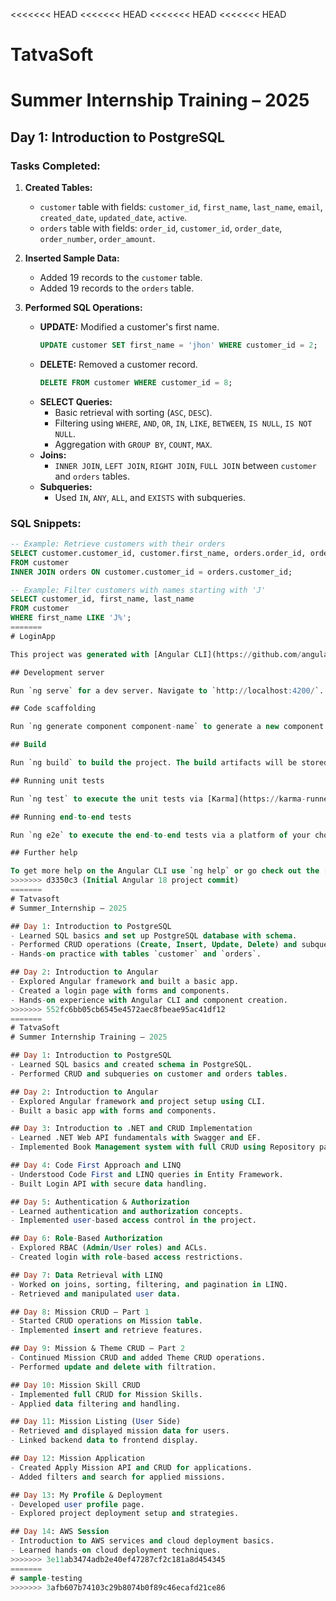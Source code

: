 <<<<<<< HEAD
<<<<<<< HEAD
<<<<<<< HEAD
<<<<<<< HEAD
# TatvaSoft
# Summer Internship Training – 2025

## Day 1: Introduction to PostgreSQL

### Tasks Completed:
1. **Created Tables:**
   - `customer` table with fields: `customer_id`, `first_name`, `last_name`, `email`, `created_date`, `updated_date`, `active`.
   - `orders` table with fields: `order_id`, `customer_id`, `order_date`, `order_number`, `order_amount`.

2. **Inserted Sample Data:**
   - Added 19 records to the `customer` table.
   - Added 19 records to the `orders` table.

3. **Performed SQL Operations:**
   - **UPDATE:** Modified a customer's first name.
     ```sql
     UPDATE customer SET first_name = 'jhon' WHERE customer_id = 2;
     ```
   - **DELETE:** Removed a customer record.
     ```sql
     DELETE FROM customer WHERE customer_id = 8;
     ```
   - **SELECT Queries:**
     - Basic retrieval with sorting (`ASC`, `DESC`).
     - Filtering using `WHERE`, `AND`, `OR`, `IN`, `LIKE`, `BETWEEN`, `IS NULL`, `IS NOT NULL`.
     - Aggregation with `GROUP BY`, `COUNT`, `MAX`.
   - **Joins:**
     - `INNER JOIN`, `LEFT JOIN`, `RIGHT JOIN`, `FULL JOIN` between `customer` and `orders` tables.
   - **Subqueries:**
     - Used `IN`, `ANY`, `ALL`, and `EXISTS` with subqueries.

### SQL Snippets:
```sql
-- Example: Retrieve customers with their orders
SELECT customer.customer_id, customer.first_name, orders.order_id, orders.order_date 
FROM customer 
INNER JOIN orders ON customer.customer_id = orders.customer_id;

-- Example: Filter customers with names starting with 'J'
SELECT customer_id, first_name, last_name 
FROM customer 
WHERE first_name LIKE 'J%';
=======
# LoginApp

This project was generated with [Angular CLI](https://github.com/angular/angular-cli) version 18.2.19.

## Development server

Run `ng serve` for a dev server. Navigate to `http://localhost:4200/`. The application will automatically reload if you change any of the source files.

## Code scaffolding

Run `ng generate component component-name` to generate a new component. You can also use `ng generate directive|pipe|service|class|guard|interface|enum|module`.

## Build

Run `ng build` to build the project. The build artifacts will be stored in the `dist/` directory.

## Running unit tests

Run `ng test` to execute the unit tests via [Karma](https://karma-runner.github.io).

## Running end-to-end tests

Run `ng e2e` to execute the end-to-end tests via a platform of your choice. To use this command, you need to first add a package that implements end-to-end testing capabilities.

## Further help

To get more help on the Angular CLI use `ng help` or go check out the [Angular CLI Overview and Command Reference](https://angular.dev/tools/cli) page.
>>>>>>> d3350c3 (Initial Angular 18 project commit)
=======
# Tatvasoft 
# Summer_Internship – 2025

## Day 1: Introduction to PostgreSQL
- Learned SQL basics and set up PostgreSQL database with schema.
- Performed CRUD operations (Create, Insert, Update, Delete) and subqueries.
- Hands-on practice with tables `customer` and `orders`.

## Day 2: Introduction to Angular
- Explored Angular framework and built a basic app.
- Created a login page with forms and components.
- Hands-on experience with Angular CLI and component creation.
>>>>>>> 552fc6bb05cb6545e4572aec8fbeae95ac41df12
=======
# TatvaSoft  
# Summer Internship Training – 2025

## Day 1: Introduction to PostgreSQL
- Learned SQL basics and created schema in PostgreSQL.
- Performed CRUD and subqueries on customer and orders tables.

## Day 2: Introduction to Angular
- Explored Angular framework and project setup using CLI.
- Built a basic app with forms and components.

## Day 3: Introduction to .NET and CRUD Implementation
- Learned .NET Web API fundamentals with Swagger and EF.
- Implemented Book Management system with full CRUD using Repository pattern.

## Day 4: Code First Approach and LINQ
- Understood Code First and LINQ queries in Entity Framework.
- Built Login API with secure data handling.

## Day 5: Authentication & Authorization
- Learned authentication and authorization concepts.
- Implemented user-based access control in the project.

## Day 6: Role-Based Authorization
- Explored RBAC (Admin/User roles) and ACLs.
- Created login with role-based access restrictions.

## Day 7: Data Retrieval with LINQ
- Worked on joins, sorting, filtering, and pagination in LINQ.
- Retrieved and manipulated user data.

## Day 8: Mission CRUD – Part 1
- Started CRUD operations on Mission table.
- Implemented insert and retrieve features.

## Day 9: Mission & Theme CRUD – Part 2
- Continued Mission CRUD and added Theme CRUD operations.
- Performed update and delete with filtration.

## Day 10: Mission Skill CRUD
- Implemented full CRUD for Mission Skills.
- Applied data filtering and handling.

## Day 11: Mission Listing (User Side)
- Retrieved and displayed mission data for users.
- Linked backend data to frontend display.

## Day 12: Mission Application
- Created Apply Mission API and CRUD for applications.
- Added filters and search for applied missions.

## Day 13: My Profile & Deployment
- Developed user profile page.
- Explored project deployment setup and strategies.

## Day 14: AWS Session
- Introduction to AWS services and cloud deployment basics.
- Learned hands-on cloud deployment techniques.
>>>>>>> 3e11ab3474adb2e40ef47287cf2c181a8d454345
=======
# sample-testing
>>>>>>> 3afb607b74103c29b8074b0f89c46ecafd21ce86
